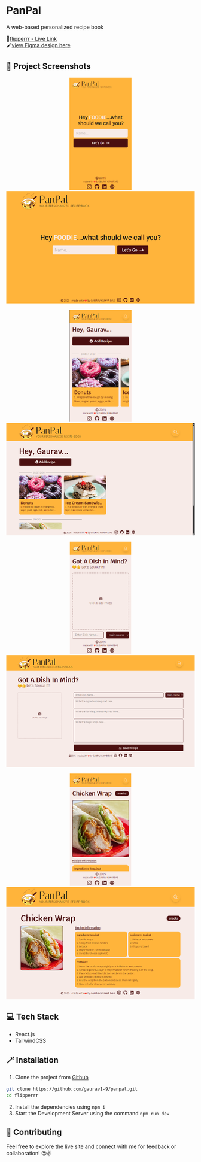 # PanPal 
A web-based personalized recipe book

🔗[flipperrr - Live Link](https://panpal.vercel.app/)\
🖌️[view Figma design here](https://www.figma.com/design/EG4ULbhkzexIaxxjZ3Fd3y/Recipe-Book---UM-Internship?node-id=0-1&p=f&t=5LQSYaqfeOrtnDdE-0)

## 📸 Project Screenshots
<p align="center">
  <img src="./SS/mob_init.png" alt="Mobile Init" height="300"/>
  <img src="./SS/init.png" alt="Desktop Init" height="300"/>
</p>
<p align="center">
  <img src="./SS/mob_home.png" alt="Mobile Home" height="300"/>
  <img src="./SS/home.png" alt="Desktop Home" height="300"/>
</p>
<p align="center">
  <img src="./SS/mob_add.png" alt="Mobile Add" height="300"/>
  <img src="./SS/add.png" alt="Desktop Add" height="300"/>
</p>
<p align="center">
  <img src="./SS/mob_view.png" alt="Mobile View" height="300"/>
  <img src="./SS/view.png" alt="Desktop View" height="300"/>
</p>


## 💻 Tech Stack
- React.js
- TailwindCSS

## 🪄 Installation
1. Clone the project from [Github](https://github.com/gaurav1-9/panpal)
```bash
git clone https://github.com/gaurav1-9/panpal.git
cd flipperrr
```
2. Install the dependencies using ```npm i```
3. Start the Development Server using the command ```npm run dev```

## 🤝 Contributing

Feel free to explore the live site and connect with me for feedback or collaboration! 😉✌️
